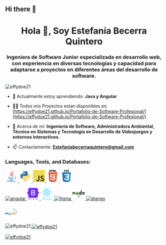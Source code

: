 ## Hi there 👋

<h1 align="center">Hola 👋, Soy Estefanía Becerra Quintero</h1>
<h3 align="center">Ingeniera de Software Junior especializada en desarrollo web, con experiencia en diversas tecnologías y capacidad para adaptarse a proyectos en diferentes áreas del desarrollo de software.</h3>

<p align="left"> <img src="https://komarev.com/ghpvc/?username=effydoe21&label=Profile%20views&color=0e75b6&style=flat" alt="effydoe21" /> </p>

- 🌱 Actualmente estoy aprendiendo: **Java y
                               Angular**

- 👨‍💻 Todos mis Proyectos estan disponibles en: [https://effydoe21.github.io/Portafolio-de-Software-Profesional/](https://effydoe21.github.io/Portafolio-de-Software-Profesional/)

- 💬 Acerca de mi: **Ingeniería de Software, Administradora Ambiental, Técnico en Sistemas y Tecnología en Desarrollo de Videojuegos y entornos interactivos.**

- 📫 Contactamente: **Estefaniabecerraquintero@gmail.com**


<h3 align="left">Languages, Tools, and Databases:</h3>
<p align="left">
  
<p align="left">
    <a href="https://www.java.com" target="_blank" rel="noreferrer">
        <img src="https://raw.githubusercontent.com/devicons/devicon/master/icons/java/java-original.svg" alt="java" width="40" height="40"/>
    </a>
    <a href="https://www.python.org" target="_blank" rel="noreferrer">
        <img src="https://raw.githubusercontent.com/devicons/devicon/master/icons/python/python-original.svg" alt="python" width="40" height="40"/>
    </a>
    <a href="https://developer.mozilla.org/en-US/docs/Web/JavaScript" target="_blank" rel="noreferrer">
        <img src="https://raw.githubusercontent.com/devicons/devicon/master/icons/javascript/javascript-original.svg" alt="javascript" width="40" height="40"/>
    </a>
    <a href="https://www.w3.org/html/" target="_blank" rel="noreferrer">
        <img src="https://raw.githubusercontent.com/devicons/devicon/master/icons/html5/html5-original-wordmark.svg" alt="html5" width="40" height="40"/>
    </a>
    <a href="https://www.w3schools.com/css/" target="_blank" rel="noreferrer">
        <img src="https://raw.githubusercontent.com/devicons/devicon/master/icons/css3/css3-original-wordmark.svg" alt="css3" width="40" height="40"/>
    </a>
</p>

 <p align="left">
    <a href="https://angular.io" target="_blank" rel="noreferrer">
        <img src="https://angular.io/assets/images/logos/angular/angular.svg" alt="angular" width="40" height="40"/>
    </a>
    <a href="https://getbootstrap.com" target="_blank" rel="noreferrer">
        <img src="https://raw.githubusercontent.com/devicons/devicon/master/icons/bootstrap/bootstrap-plain-wordmark.svg" alt="bootstrap" width="40" height="40"/>
    </a>
    <a href="https://reactjs.org/" target="_blank" rel="noreferrer">
        <img src="https://raw.githubusercontent.com/devicons/devicon/master/icons/react/react-original-wordmark.svg" alt="react" width="40" height="40"/>
    </a>
    <a href="https://www.figma.com/" target="_blank" rel="noreferrer">
        <img src="https://www.vectorlogo.zone/logos/figma/figma-icon.svg" alt="figma" width="40" height="40"/>
    </a>
     </a>
    <a href="https://nodejs.org" target="_blank" rel="noreferrer">
        <img src="https://raw.githubusercontent.com/devicons/devicon/master/icons/nodejs/nodejs-original-wordmark.svg" alt="nodejs" width="40" height="40"/>
    </a>
    <a href="https://www.djangoproject.com/" target="_blank" rel="noreferrer">
        <img src="https://cdn.worldvectorlogo.com/logos/django.svg" alt="django" width="40" height="40"/>
    </a>
</p>

<p align="left">
    <a href="https://www.mysql.com/" target="_blank" rel="noreferrer">
        <img src="https://raw.githubusercontent.com/devicons/devicon/master/icons/mysql/mysql-original-wordmark.svg" alt="mysql" width="40" height="40"/>
   
</p> 
 
  
<p><img align="left" src="https://github-readme-stats.vercel.app/api/top-langs?username=effydoe21&show_icons=true&locale=en&layout=compact" alt="effydoe21" /></p>

<p>&nbsp;<img align="center" src="https://github-readme-stats.vercel.app/api?username=effydoe21&show_icons=true&locale=en" alt="effydoe21" /></p>

<p><img align="center" src="https://github-readme-streak-stats.herokuapp.com/?user=effydoe21&" alt="effydoe21" /></p>
